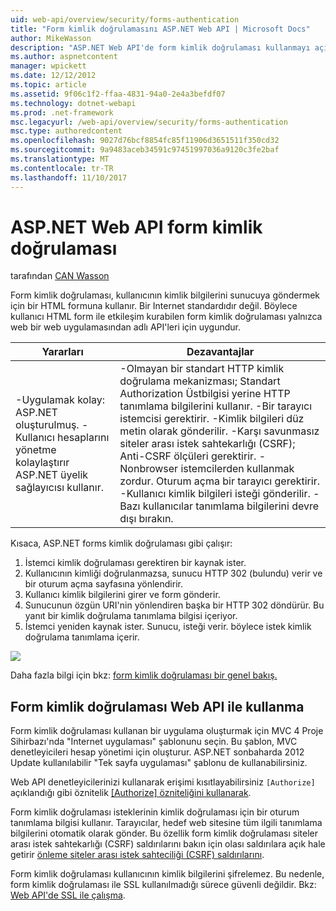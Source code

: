 ```yaml
---
uid: web-api/overview/security/forms-authentication
title: "Form kimlik doğrulamasını ASP.NET Web API | Microsoft Docs"
author: MikeWasson
description: "ASP.NET Web API'de form kimlik doğrulaması kullanmayı açıklar."
ms.author: aspnetcontent
manager: wpickett
ms.date: 12/12/2012
ms.topic: article
ms.assetid: 9f06c1f2-ffaa-4831-94a0-2e4a3befdf07
ms.technology: dotnet-webapi
ms.prod: .net-framework
msc.legacyurl: /web-api/overview/security/forms-authentication
msc.type: authoredcontent
ms.openlocfilehash: 9027d76bcf8854fc85f11906d3651511f350cd32
ms.sourcegitcommit: 9a9483aceb34591c97451997036a9120c3fe2baf
ms.translationtype: MT
ms.contentlocale: tr-TR
ms.lasthandoff: 11/10/2017
---
```

<a name="forms-authentication-in-aspnet-web-api"></a>ASP.NET Web API form kimlik doğrulaması
====================
tarafından [CAN Wasson](https://github.com/MikeWasson)

Form kimlik doğrulaması, kullanıcının kimlik bilgilerini sunucuya göndermek için bir HTML formuna kullanır. Bir Internet standardıdır değil. Böylece kullanıcı HTML form ile etkileşim kurabilen form kimlik doğrulaması yalnızca web bir web uygulamasından adlı API'leri için uygundur.

| Yararları | Dezavantajlar |
| --- | --- |
| -Uygulamak kolay: ASP.NET oluşturulmuş. -Kullanıcı hesaplarını yönetme kolaylaştırır ASP.NET üyelik sağlayıcısı kullanır. | -Olmayan bir standart HTTP kimlik doğrulama mekanizması; Standart Authorization Üstbilgisi yerine HTTP tanımlama bilgilerini kullanır. -Bir tarayıcı istemcisi gerektirir. -Kimlik bilgileri düz metin olarak gönderilir. -Karşı savunmasız siteler arası istek sahtekarlığı (CSRF); Anti-CSRF ölçüleri gerektirir. -Nonbrowser istemcilerden kullanmak zordur. Oturum açma bir tarayıcı gerektirir. -Kullanıcı kimlik bilgileri isteği gönderilir. -Bazı kullanıcılar tanımlama bilgilerini devre dışı bırakın. |

Kısaca, ASP.NET forms kimlik doğrulaması gibi çalışır:

1. İstemci kimlik doğrulaması gerektiren bir kaynak ister.
2. Kullanıcının kimliği doğrulanmazsa, sunucu HTTP 302 (bulundu) verir ve bir oturum açma sayfasına yönlendirir.
3. Kullanıcı kimlik bilgilerini girer ve form gönderir.
4. Sunucunun özgün URI'nin yönlendiren başka bir HTTP 302 döndürür. Bu yanıt bir kimlik doğrulama tanımlama bilgisi içeriyor.
5. İstemci yeniden kaynak ister. Sunucu, isteği verir. böylece istek kimlik doğrulama tanımlama içerir.

![](forms-authentication/_static/image1.png)

Daha fazla bilgi için bkz: [form kimlik doğrulaması bir genel bakış.](../../../web-forms/overview/older-versions-security/introduction/an-overview-of-forms-authentication-cs.md)

## <a name="using-forms-authentication-with-web-api"></a>Form kimlik doğrulaması Web API ile kullanma

Form kimlik doğrulaması kullanan bir uygulama oluşturmak için MVC 4 Proje Sihirbazı'nda "Internet uygulaması" şablonunu seçin. Bu şablon, MVC denetleyicileri hesap yönetimi için oluşturur. ASP.NET sonbaharda 2012 Update kullanılabilir "Tek sayfa uygulaması" şablonu de kullanabilirsiniz.

Web API denetleyicilerinizi kullanarak erişimi kısıtlayabilirsiniz `[Authorize]` açıklandığı gibi öznitelik [[Authorize] özniteliğini kullanarak](authentication-and-authorization-in-aspnet-web-api.md#auth3).

Form kimlik doğrulaması isteklerinin kimlik doğrulaması için bir oturum tanımlama bilgisi kullanır. Tarayıcılar, hedef web sitesine tüm ilgili tanımlama bilgilerini otomatik olarak gönder. Bu özellik form kimlik doğrulaması siteler arası istek sahtekarlığı (CSRF) saldırılarını bakın için olası saldırılara açık hale getirir [önleme siteler arası istek sahteciliği (CSRF) saldırılarını](preventing-cross-site-request-forgery-csrf-attacks.md).

Form kimlik doğrulaması kullanıcının kimlik bilgilerini şifrelemez. Bu nedenle, form kimlik doğrulaması ile SSL kullanılmadığı sürece güvenli değildir. Bkz: [Web API'de SSL ile çalışma](working-with-ssl-in-web-api.md).
